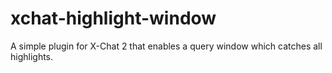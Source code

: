 xchat-highlight-window
======================

A simple plugin for X-Chat 2 that enables a query window which catches all highlights.
